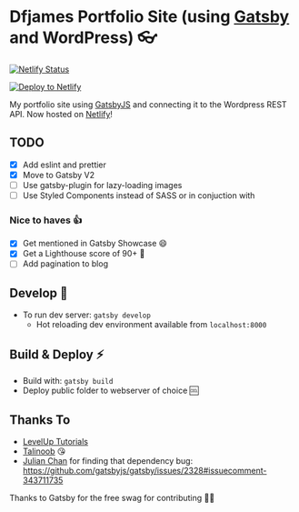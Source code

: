 # Dfjames Portfolio Site (using [Gatsby][1] and WordPress) 👓

[![Netlify Status](https://api.netlify.com/api/v1/badges/9de59216-4daa-4e0f-af8a-7992ff3b9a18/deploy-status)](https://app.netlify.com/sites/elastic-dubinsky-f7ce0f/deploys)

[![Deploy to Netlify](https://www.netlify.com/img/deploy/button.svg)](https://app.netlify.com/start/deploy?repository=https://github.com/daviddeejjames/dfjames-gatsby)

My portfolio site using [GatsbyJS][1] and connecting it to the Wordpress REST API. Now hosted on [Netlify](https://www.netlify.com)!

## TODO
- [x] Add eslint and prettier
- [x] Move to Gatsby V2
- [ ] Use gatsby-plugin for lazy-loading images
- [ ] Use Styled Components instead of SASS or in conjuction with

### Nice to haves 👍
- [x] Get mentioned in Gatsby Showcase :smile:
- [x] Get a Lighthouse score of 90+ :100:
- [ ] Add pagination to blog

## Develop 🔧
- To run dev server: ```gatsby develop```
  - Hot reloading dev environment available from ```localhost:8000```

## Build & Deploy :zap:
- Build with:  ```gatsby build```
- Deploy public folder to webserver of choice 🆒

## Thanks To
- [LevelUp Tutorials](https://www.leveluptutorials.com)
- [Talinoob](https://github.com/nm-t) 😘
- [Julian Chan](https://github.com/juz501) for finding that dependency bug: https://github.com/gatsbyjs/gatsby/issues/2328#issuecomment-343711735

Thanks to Gatsby for the free swag for contributing 👍🏻

[1]: https://github.com/gatsbyjs/gatsby
